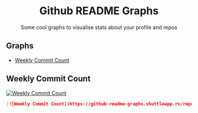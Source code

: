 <div align="center">

# Github README Graphs

Some cool graphs to visualise stats about your profile and repos

</div>

## Graphs

- [Weekly Commit Count](#weekly-commit-count)

## Weekly Commit Count

[![Weekly Commit Count](https://github-readme-graphs.shuttleapp.rs/repo/rust-lang/rust/weekly-commit-count)](https://github.com/LiamGallagher737/github_readme_graphs)

```md
[![Weekly Commit Count](https://github-readme-graphs.shuttleapp.rs/repo/{USER}/{REPO}/weekly-commit-count)](https://github.com/LiamGallagher737/github_readme_graphs)
```
